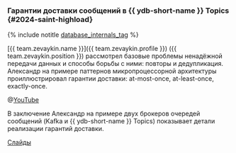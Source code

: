 ### Гарантии доставки сообщений в {{ ydb-short-name }} Topics {#2024-saint-highload}

{% include notitle [database_internals_tag](../../tags.md#database_internals) %}

[{{ team.zevaykin.name }}]({{ team.zevaykin.profile }}) ({{ team.zevaykin.position }}) рассмотрел базовые проблемы ненадёжной передачи данных и способы борьбы с ними: повторы и дедупликация. Александр на примере паттернов микропроцессорной архитектуры проиллюстрировал гарантии доставки: at-most-once, at-least-once, exactly-once.

@[YouTube](https://youtu.be/6l64n8t8Ivs?si=coC70xmfuaoIzxPA)

В заключение Александр на примере двух брокеров очередей сообщений (Kafka и {{ ydb-short-name }} Topics) показывает детали реализации гарантий доставки.

[Слайды](https://presentations.ydb.tech/2024/ru/saint_highload/ydb_topics/presentation.pdf)
